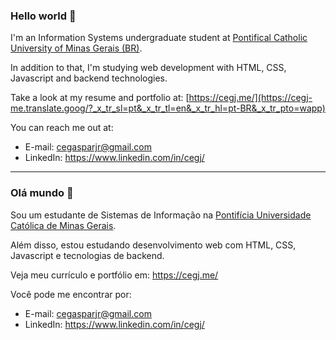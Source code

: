 ### Hello world 👋

I'm an Information Systems undergraduate student at [Pontifical Catholic University of Minas Gerais (BR)](http://portal.pucminas.br/ari/index_padrao.php?pagina=1908).

In addition to that, I'm studying web development with HTML, CSS, Javascript and backend technologies.

Take a look at my resume and portfolio at: [https://cegj.me/](https://cegj-me.translate.goog/?_x_tr_sl=pt&_x_tr_tl=en&_x_tr_hl=pt-BR&_x_tr_pto=wapp)

You can reach me out at:

- E-mail: cegasparjr@gmail.com
- LinkedIn: https://www.linkedin.com/in/cegj/


__________________

### Olá mundo 👋

Sou um estudante de Sistemas de Informação na [Pontifícia Universidade Católica de Minas Gerais](https://www.pucminas.br/PucVirtual/Graduacao/Paginas/Sistemas-de-Informacao-Bacharelado.aspx).

Além disso, estou estudando desenvolvimento web com HTML, CSS, Javascript e tecnologias de backend.

Veja meu currículo e portfólio em: https://cegj.me/

Você pode me encontrar por: 

- E-mail: cegasparjr@gmail.com
- LinkedIn: https://www.linkedin.com/in/cegj/


<!--
**cegj/cegj** is a ✨ _special_ ✨ repository because its `README.md` (this file) appears on your GitHub profile.

Here are some ideas to get you started:

- 🔭 I’m currently working on ...
- 🌱 I’m currently learning ...
- 👯 I’m looking to collaborate on ...
- 🤔 I’m looking for help with ...
- 💬 Ask me about ...
- 📫 How to reach me: ...
- 😄 Pronouns: ...
- ⚡ Fun fact: ...
-->
